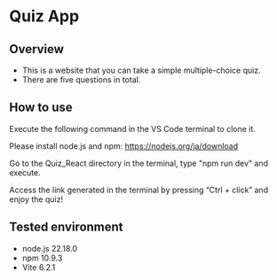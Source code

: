 # Quiz App

## Overview
- This is a website that you can take a simple multiple-choice quiz.
- There are five questions in total.

## How to use
Execute the following command in the VS Code terminal to clone it.

Please install node.js and npm: https://nodejs.org/ja/download

Go to the Quiz_React directory in the terminal, type "npm run dev" and execute.

Access the link generated in the terminal by pressing “Ctrl + click” and enjoy the quiz!

## Tested environment
- node.js 22.18.0
- npm 10.9.3
- Vite 6.2.1
